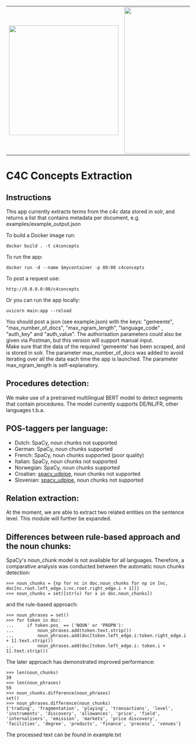 <table cellspacing="0" cellpadding="0">
    <tr>
        <td><img src="https://user-images.githubusercontent.com/8747446/160939167-1e70640f-ba7d-48fa-93a3-7167520fbbd7.png" width="300"></td>
        <td><img src="https://user-images.githubusercontent.com/8747446/160938749-10b34fed-c9e8-4644-8218-2d61fcae5299.png" width="400"></td>
    </tr>
</table>

# C4C Concepts Extraction
## Instructions
This app currently extracts terms from the c4c data stored in solr, and returns a list that contains metadata per document, e.g. examples/example_output.json

To build a Docker image run:
```
docker build . -t c4concepts
```
To run the app:
```
docker run -d --name $mycontainer -p 80:80 c4concepts
```
To post a request use:
```
http://0.0.0.0:80/c4concepts
```
Or you can run the app locally:
```
uvicorn main:app --reload
```
You should post a json (see example.json) with the keys: "gemeente", "max_number_of_docs", "max_ngram_length", "language_code" , "auth_key" and "auth_value". 
The authorisation parameters could also be given via Postman, but this version will support manual input.  
Make sure that the data of the required 'gemeente' has been scraped, and is stored in solr.
The parameter max_number_of_docs was added to avoid iterating over all the data each time the app is launched.
The parameter max_ngram_length is self-explanatory.

## Procedures detection:
We make use of a pretrained multilingual BERT model to detect segments that contain procedures.
The model currently supports DE/NL/FR, other languages t.b.a.

## POS-taggers per language:
- Dutch: SpaCy, noun chunks not supported
- German: SpaCy, noun chunks supported
- French: SpaCy, noun chunks supported (poor quality)
- Italian: SpaCy, noun chunks not supported
- Norwegian: SpaCy, noun chunks supported
- Croatian: [spacy_udpipe](https://github.com/TakeLab/spacy-udpipe), noun chunks not supported
- Slovenian: [spacy_udpipe](https://github.com/TakeLab/spacy-udpipe), noun chunks not supported

## Relation extraction:
At the moment, we are able to extract two related entities on the sentence level. This module will further be expanded.

## Differences between rule-based approach and the noun chunks:
SpaCy's noun_chunk model is not available for all languages. 
Therefore, a comparative analysis was conducted between the automatic noun chunks detection: 
```
>>> noun_chunks = {np for nc in doc.noun_chunks for np in [nc, doc[nc.root.left_edge.i:nc.root.right_edge.i + 1]]}
>>> noun_chunks = set([str(x) for x in doc.noun_chunks])
```
and the rule-based approach:
```
>>> noun_phrases = set()
>>> for token in doc:
...     if token.pos_ == ('NOUN' or 'PROPN'):
...         noun_phrases.add(token.text.strip())
...         noun_phrases.add(doc[token.left_edge.i:token.right_edge.i + 1].text.strip())
...         noun_phrases.add(doc[token.left_edge.i: token.i + 1].text.strip())
```
The later approach has demonstrated improved performance:
```
>>> len(noun_chunks)
39
>>> len(noun_phrases)
59
>>> noun_chunks.difference(noun_phrases)
set()
>>> noun_phrases.difference(noun_chunks)
{'trading', 'fragmentation', 'playing', 'transactions', 'level', 'instruments', 'discovery', 'allowances', 'price', 'field', 'internalisers', 'emission', 'markets', 'price discovery', 'facilities', 'degree', 'products', 'finance', 'process', 'venues'}
```
The processed text can be found in example.txt
